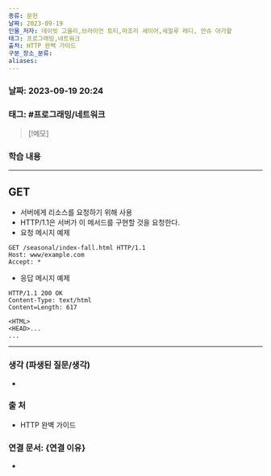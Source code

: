 ```yaml
---
종류: 문헌
날짜: 2023-09-19
인물_저자: 데이빗 고울리,브라이언 토티,마조리 세이어,세일루 레디, 안슈 아가왈
태그: 프로그래밍,네트워크
출처: HTTP 완벽 가이드
구분_장소_분류: 
aliases:
---
```


### 날짜: 2023-09-19 20:24
### 태그: #프로그래밍/네트워크

>[!메모]
> 

### 학습 내용
---
## GET
- 서버에게 리소스를 요청하기 위해 사용
- HTTP/1.1은 서버가 이 메서드를 구현할 것을 요청한다.
- 요청 메시지 예제
```HTTP
GET /seasonal/index-fall.html HTTP/1.1
Host: www/example.com
Accept: *
```
- 응답 메시지 예제
```HTTP
HTTP/1.1 200 OK
Content-Type: text/html
Content=Length: 617

<HTML>
<HEAD>...
...
```

---
### 생각 (파생된 질문/생각)
- 
### 출 처
- HTTP 완벽 가이드
### 연결 문서: {연결 이유}
- 